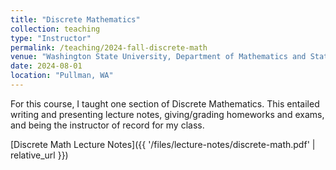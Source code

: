 ```yaml
---
title: "Discrete Mathematics"
collection: teaching
type: "Instructor"
permalink: /teaching/2024-fall-discrete-math
venue: "Washington State University, Department of Mathematics and Statistics"
date: 2024-08-01
location: "Pullman, WA"
---
```


For this course, I taught one section of Discrete Mathematics. This entailed writing and presenting lecture notes, giving/grading homeworks and exams, and being the instructor of record for my class.

[Discrete Math Lecture Notes]({{ '/files/lecture-notes/discrete-math.pdf' | relative_url }})